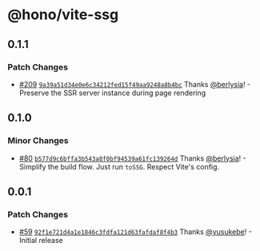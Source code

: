 # @hono/vite-ssg

## 0.1.1

### Patch Changes

- [#209](https://github.com/honojs/vite-plugins/pull/209) [`9a39a51d34e0e6c34212fed15f49aa9248a8b4bc`](https://github.com/honojs/vite-plugins/commit/9a39a51d34e0e6c34212fed15f49aa9248a8b4bc) Thanks [@berlysia](https://github.com/berlysia)! - Preserve the SSR server instance during page rendering

## 0.1.0

### Minor Changes

- [#80](https://github.com/honojs/vite-plugins/pull/80) [`b577d9c6bffa3b543a8f0bf94539a61fc139264d`](https://github.com/honojs/vite-plugins/commit/b577d9c6bffa3b543a8f0bf94539a61fc139264d) Thanks [@berlysia](https://github.com/berlysia)! - Simplify the build flow. Just run `toSSG`. Respect Vite's config.

## 0.0.1

### Patch Changes

- [#59](https://github.com/honojs/vite-plugins/pull/59) [`92f1e721d4a1e1846c3fdfa121d63fafdaf8f4b3`](https://github.com/honojs/vite-plugins/commit/92f1e721d4a1e1846c3fdfa121d63fafdaf8f4b3) Thanks [@yusukebe](https://github.com/yusukebe)! - Initial release
